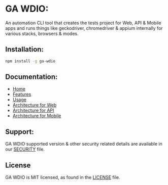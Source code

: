 # GA WDIO:

An automation CLI tool that creates the tests project for Web, API & Mobile apps and runs things like geckodriver, chromedriver & appium internally for various stacks, browsers & modes.

## Installation:

```sh
npm install -g ga-wdio
```

## Documentation:

- [Home](https://github.com/GeekyAnts/ga-wdio/wiki)
- [Features](https://github.com/GeekyAnts/ga-wdio/wiki/Features)
- [Usage](https://github.com/GeekyAnts/ga-wdio/wiki/Usage)
- [Architecture for Web](https://github.com/GeekyAnts/ga-wdio/wiki/Web-Architecture)
- [Architecture for API](https://github.com/GeekyAnts/ga-wdio/wiki/API-Architecture)
- [Architecture for Mobile](https://github.com/GeekyAnts/ga-wdio/wiki/Mobile-Architecture)

## Support:

GA WDIO supported version & other security related details are available in our [SECURITY](https://github.com/GeekyAnts/ga-wdio/blob/master/SECURITY.md) file.

## License

GA WDIO is MIT licensed, as found in the [LICENSE](https://github.com/GeekyAnts/ga-wdio/blob/master/LICENSE.MD) file.
